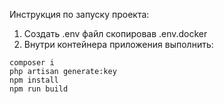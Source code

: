 Инструкция по запуску проекта:
1) Cоздать .env файл скопировав .env.docker
2) Внутри контейнера приложения выполнить:
```console
composer i
php artisan generate:key
npm install
npm run build
```
